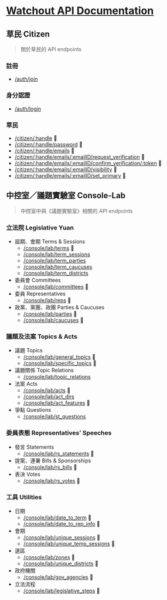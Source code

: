 # [Watchout API Documentation](https://core-docs.watchout.tw/)

## 草民 Citizen
> 關於草民的 API endpoints

### 註冊
- [/auth/join](./auth/join)

### 身分認證
- [/auth/login](./auth/login)

### 草民
- [/citizen/:handle](./citizen/id) 🌱
- [/citizen/:handle/password](./citizen/password) 🌱
- [/citizen/:handle/emails](./citizen/emails) 🌱
- [/citizen/:handle/emails/:emailID/request_verification](./citizen/emails#request-verification) 🌱
- [/citizen/:handle/emails/:emailID/confirm_verification/:token](./citizen/emails#confirm-verification) 🌱
- [/citizen/:handle/emails/:emailID/visibility](./citizen/emails#set-visibility) 🌱
- [/citizen/:handle/emails/:emailID/set_primary](./citizen/emails#set-primary) 🌱

## 中控室／議題實驗室 Console-Lab
> 中控室中與《議題實驗室》相關的 API endpoints

### 立法院 Legislative Yuan
- 屆期、會期 Terms & Sessions
  - [/console/lab/terms](./console-lab/terms) 🌳
  - [/console/lab/term_sessions](./console-lab/term_sessions)
  - [/console/lab/term_parties](./console-lab/term_parties)
  - [/console/lab/term_caucuses](./console-lab/term_caucuses)
  - [/console/lab/term_districts](./console-lab/term_districts)
- 委員會 Committees
  - [/console/lab/committees](./console-lab/committees) 🌳
- 委員 Representatives
  - [/console/lab/reps](./console-lab/reps) 🌳
- 政黨、黨團、政團 Parties & Caucuses
  - [/console/lab/parties](./console-lab/parties) 🌳
  - [/console/lab/caucuses](./console-lab/caucuses) 🌳

### 議題及法案 Topics & Acts
- 議題 Topics
  - [/console/lab/general_topics](./console-lab/general_topics) 🌳
  - [/console/lab/specific_topics](./console-lab/specific_topics) 🌳
- 議題關係 Topic Relations
  - [/console/lab/topic_relations](./console-lab/topic_relations)
- 法案 Acts
  - [/console/lab/acts](./console-lab/acts) 🌳
  - [/console/lab/act_dirs](./console-lab/act_dirs)
  - [/console/lab/act_features](./console-lab/act_features) 🌳
- 爭點 Questions
  - [/console/lab/st_questions](./console-lab/st_questions)

### 委員表態 Representatives’ Speeches
- 發言 Statements
  - [/console/lab/rs_statements](./console-lab/rs_statements) 🌳
- 提案、連署 Bills & Sponsorships
  - [/console/lab/rs_bills](./console-lab/rs_bills) 🌳
- 表決 Votes
  - [/console/lab/rs_votes](./console-lab/rs_votes) 🌳

### 工具 Utilities
- 日期
  - [/console/lab/date_to_term](./console-lab/utilities#date-to-term) 🌳
  - [/console/lab/date_to_rep_info](./console-lab/utilities#date-to-rep-info) 🌳
- 會期
  - [/console/lab/unique_sessions](./console-lab/utilities#unique-sessions) 🌳
  - [/console/lab/unique_temp_sessions](./console-lab/utilities#unique-temp-sessions) 🌳
- 選區
  - [/console/lab/zones](./console-lab/utilities#zones) 🌳
  - [/console/lab/unique_districts](./console-lab/utilities#unique-districts) 🌳
- 政府機關
  - [/console/lab/gov_agencies](./console-lab/utilities#government-agencies) 🌳
- 立法流程
  - [/console/lab/legislative_steps](./console-lab/utilities#legislative-steps) 🌳
